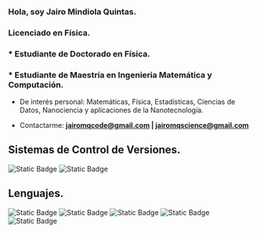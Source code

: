 ### Hola, soy Jairo Mindiola Quintas.
### Licenciado en Física.  
### * Estudiante de Doctorado en Física.
### * Estudiante de Maestría en Ingenieria Matemática y Computación.

<p>
  
- De interés personal: Matemáticas, Física, Estadísticas, Ciencias de Datos, Nanociencia y aplicaciones de la Nanotecnología.

- Contactarme: **jairomqcode@gmail.com | jairomqscience@gmail.com**
  
</p>


## Sistemas de Control de Versiones.

![Static Badge](https://img.shields.io/badge/Git-%23191A1B?style=for-the-badge&logo=git)
![Static Badge](https://img.shields.io/badge/GitHub-%23191A1B?style=for-the-badge&logo=github)


## Lenguajes.

![Static Badge](https://img.shields.io/badge/Python-%23191A1B?style=for-the-badge&logo=python&logoColor=%2344A833)
![Static Badge](https://img.shields.io/badge/R-%23191A1B?style=for-the-badge&logo=r&logoColor=%2361DAFB)
![Static Badge](https://img.shields.io/badge/MatLab-%23191A1B?style=for-the-badge&logo=matlab)
![Static Badge](https://img.shields.io/badge/Latex-%23191A1B?style=for-the-badge&logo=latex&logoColor=%23008080)
![Static Badge](https://img.shields.io/badge/Markdown-%23191A1B?style=for-the-badge&logo=markdown)

